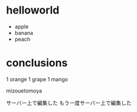 # helloworld
- apple
- banana
- peach


# conclusions
1 orange
1 grape
1 mango

mizouetomoya

サーバー上で編集した
もう一度サーバー上で編集した
